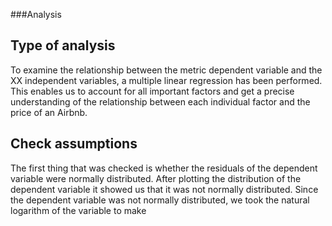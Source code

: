###Analysis
## Type of analysis
To examine the relationship between the metric dependent variable and the XX independent variables, a multiple linear regression has been performed. This enables us to account for all important factors and get a precise understanding of the relationship between each individual factor and the price of an Airbnb.

## Check assumptions
The first thing that was checked is whether the residuals of the dependent variable were normally distributed. After plotting the distribution of the dependent variable it showed us that it was not normally distributed. Since the dependent variable was not normally distributed, we took the natural logarithm of the variable to make 

